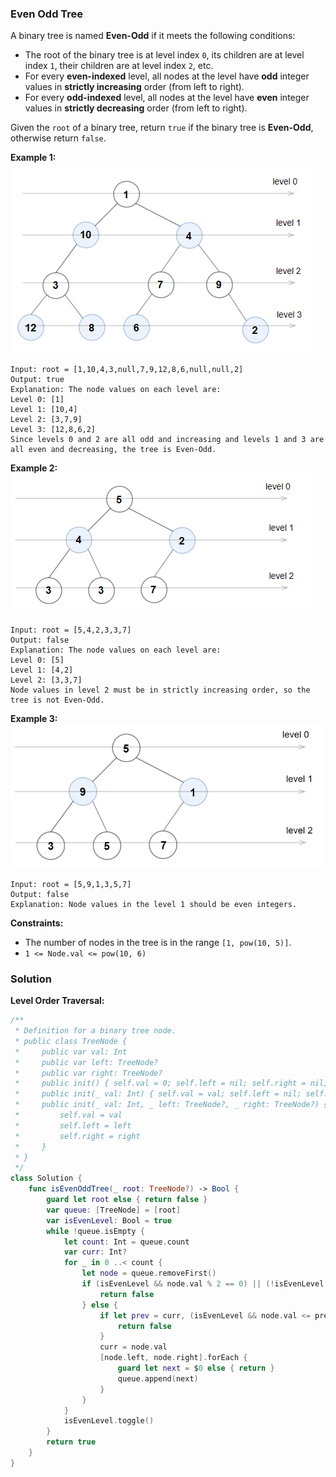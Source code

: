 
### Even Odd Tree

A binary tree is named __Even-Odd__ if it meets the following conditions:

* The root of the binary tree is at level index `0`, its children are at level index `1`, their children are at level index `2`, etc.
* For every __even-indexed__ level, all nodes at the level have __odd__ integer values in __strictly increasing__ order (from left to right).
* For every __odd-indexed__ level, all nodes at the level have __even__ integer values in __strictly decreasing__ order (from left to right).

Given the `root` of a binary tree, return `true` if the binary tree is __Even-Odd__, otherwise return `false`.

__Example 1:__
![images/question_1609-0.png](../images/question_1609-0.png)
```
Input: root = [1,10,4,3,null,7,9,12,8,6,null,null,2]
Output: true
Explanation: The node values on each level are:
Level 0: [1]
Level 1: [10,4]
Level 2: [3,7,9]
Level 3: [12,8,6,2]
Since levels 0 and 2 are all odd and increasing and levels 1 and 3 are all even and decreasing, the tree is Even-Odd.
```
__Example 2:__
![images/question_1609-1.png](../images/question_1609-1.png)
```
Input: root = [5,4,2,3,3,7]
Output: false
Explanation: The node values on each level are:
Level 0: [5]
Level 1: [4,2]
Level 2: [3,3,7]
Node values in level 2 must be in strictly increasing order, so the tree is not Even-Odd.
```
__Example 3:__
![images/question_1609-2.png](../images/question_1609-2.png)
```
Input: root = [5,9,1,3,5,7]
Output: false
Explanation: Node values in the level 1 should be even integers.
```

__Constraints:__
* The number of nodes in the tree is in the range `[1, pow(10, 5)]`.
* `1 <= Node.val <= pow(10, 6)`

### Solution
__Level Order Traversal:__
```Swift
/**
 * Definition for a binary tree node.
 * public class TreeNode {
 *     public var val: Int
 *     public var left: TreeNode?
 *     public var right: TreeNode?
 *     public init() { self.val = 0; self.left = nil; self.right = nil; }
 *     public init(_ val: Int) { self.val = val; self.left = nil; self.right = nil; }
 *     public init(_ val: Int, _ left: TreeNode?, _ right: TreeNode?) {
 *         self.val = val
 *         self.left = left
 *         self.right = right
 *     }
 * }
 */
class Solution {
    func isEvenOddTree(_ root: TreeNode?) -> Bool {
        guard let root else { return false }
        var queue: [TreeNode] = [root]
        var isEvenLevel: Bool = true
        while !queue.isEmpty {
            let count: Int = queue.count
            var curr: Int?
            for _ in 0 ..< count {
                let node = queue.removeFirst()
                if (isEvenLevel && node.val % 2 == 0) || (!isEvenLevel && node.val % 2 == 1) {
                    return false
                } else {
                    if let prev = curr, (isEvenLevel && node.val <= prev) || (!isEvenLevel && node.val >= prev) {
                        return false
                    }
                    curr = node.val
                    [node.left, node.right].forEach {
                        guard let next = $0 else { return }
                        queue.append(next)
                    }
                }
            }
            isEvenLevel.toggle()
        }
        return true
    }
}
```